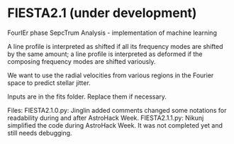 # FIESTA2.1 (under development)
 FourIEr phase SepcTrum Analysis - implementation of machine learning

A line profile is interpreted as shifted if all its frequency modes are shifted by the same amount; a line profile is interpreted as deformed if the composing frequency modes are shifted variously. 

We want to use the radial velocities from various regions in the Fourier space to predict stellar jitter.

Inputs are in the fits folder. Replace them if necessary. 

Files: 
FIESTA2.1.0.py: Jinglin added comments changed some notations for readability during and after AstroHack Week.
FIESTA2.1.1.py: Nikunj simplified the code during AstroHack Week. It was not completed yet and still needs debugging. 

 

